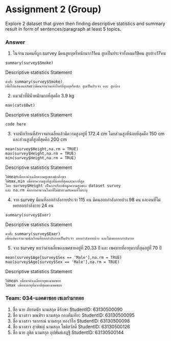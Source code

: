 # Assignment 2 (Group)
Explore 2 dataset that given then finding descriptive statistics and summary result in form of sentences/paragraph at least 5 topics.

### Answer

1) ในจำนวนคนที่ถูก survey มีคนสูบบุหรี่หนักมาก11คน สูบเป็นประจำทั้งหมด19คน สูบบ้าง17คน
```{R}
summary(survey$Smoke)
```
Descriptive statistics Statement
```{R}
คำสั่ง summary(survey$Smoke)
เพื่อให้แสดงผลลัพธ์ว่ามีคนจำนวนเท่าไหร่ที่สูบบุหรี่หนัก สูบเป็นประจำ และ สูบบ้าง
```
2) แมวตัวที่มีน้ำหนักมากที่สุดคือ 3.9 kg
```{R}
max(cats$Bwt)
```
Descriptive statistics Statement
```{R}
code here
```

3) จากนักเรียนที่สำรวจมาเฉลี่ยแล้วมีความสูงอยู่ที่ 172.4 cm โดยส่วนสูงที่น้อยที่สุดคือ 150 cm และส่วนสูงที่สูงที่สุดคือ 200 cm
```{R}
mean(survey$Height,na.rm = TRUE)
max(survey$Height,na.rm = TRUE)
min(survey$Height,na.rm = TRUE)
```

Descriptive statistics Statement
```{R}
ใช้meanเพื่อหาค่าเฉลี่ยความสูงของนักศึกษา
ใช้max,min เพื่อหาความสูงที่สูงที่น้อยที่สุดและมากที่สุด
โดย survey$Height เป็นการเรียกข้อมูลความสูงของ dataset survey
และ na.rm คือการคำนวณโดยที่ไม่นับรวมกับคนที่ไม่ระบุ
```

4) จาก survey มีคนที่ออกกำลังกายประจำ 115 คน มีคนออกกำลังกายบ้าง 98 คน และคนที่ไม่เคยออกกำลังกาย 24 คน
```{R}
summary(survey$Exer)
```
Descriptive statistics Statement
```{R}
คำสั่ง summary(survey$Exer)
เพื่อแสดงจำนวนนักเรียนที่ออกกำลังกายเป็นประจำ ออกกำลังกายบ้าง และไม่เคยออกกำลังกาย
```

5) จาก survey พบว่าค่าเฉลี่ยของเพศชายอยู่ที่ 20.33 ปี และ เพศชายที่อายุมากที่สุดอยู่ที่ 70 ปี
```{R}
mean(survey$Age[survey$Sex == 'Male'],na.rm = TRUE)
max(survey$Age[survey$Sex == 'Male'],na.rm = TRUE)
```
Descriptive statistics Statement
```{R}
ใช้mean เพื่อหาค่าเฉลี่ยอายุของเพศชาย
ใช้max เพื่อหาอายุที่มากที่สุดของเพศชาย
```

### Team: 034-แลคตาซอย เซเลกำมาทอย
1. ชื่อ นาย ภัทรดนัย นามสกุล ดีรักษา StudentID: 63130500090
2. ชื่อ นางสาว มณฑิรา นามสกุล กองสันเทียะ StudentID: 63130500095
3. ชื่อ นางสาว รดากรณ์ นามสกุล ทองวิไล StudentID: 63130500098
4. ชื่อ นางสาว สุวพิชญ์ นามสกุล โชติสวัสดิ์ StudentID: 63130500126
5. ชื่อ นาย ภูชิต นามสกุล อุปพันธ์เสฏฐี StudentID: 63130500144
